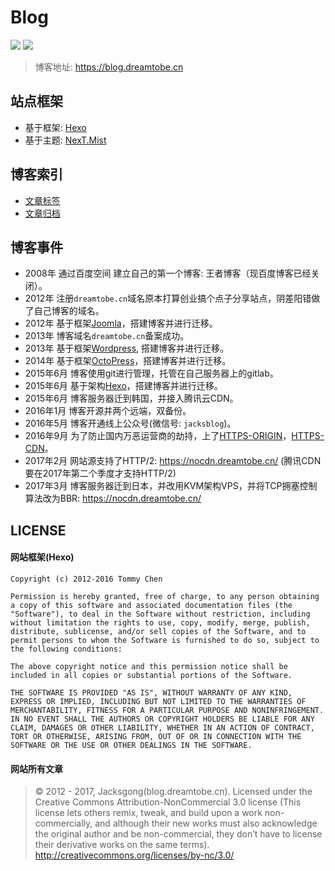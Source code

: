 # Blog

![](https://img.shields.io/badge/Blog-hexo-orange.svg) ![](https://img.shields.io/badge/Blog-dreamtobe.cn-blue.svg)

> 博客地址: https://blog.dreamtobe.cn

## 站点框架

- 基于框架: [Hexo](https://github.com/hexojs/hexo)
- 基于主题: [NexT.Mist](https://github.com/iissnan/hexo-theme-next)

## 博客索引

- [文章标签](https://blog.dreamtobe.cn/tags/)
- [文章归档](https://blog.dreamtobe.cn/archives/)

## 博客事件

- 2008年 通过百度空间 建立自己的第一个博客: 王者博客（现百度博客已经关闭）。
- 2012年 注册`dreamtobe.cn`域名原本打算创业搞个点子分享站点，阴差阳错做了自己博客的域名。
- 2012年 基于框架[Joomla](http://www.joomla.cn/)，搭建博客并进行迁移。
- 2013年 博客域名`dreamtobe.cn`备案成功。
- 2013年 基于框架[Wordpress](https://cn.wordpress.org/), 搭建博客并进行迁移。
- 2014年 基于框架[OctoPress](http://octopress.org/)，搭建博客并进行迁移。
- 2015年6月 博客使用git进行管理，托管在自己服务器上的gitlab。
- 2015年6月 基于架构[Hexo](https://github.com/hexojs/hexo)，搭建博客并进行迁移。
- 2015年6月 博客服务器迁到韩国，并接入腾讯云CDN。
- 2016年1月 博客开源并两个远端，双备份。
- 2016年5月 博客开通线上公众号(微信号: `jacksblog`)。
- 2016年9月 为了防止国内万恶运营商的劫持，上了[HTTPS-ORIGIN](https://www.ssllabs.com/ssltest/analyze.html?d=blog.jacksgong.com)，[HTTPS-CDN](https://www.ssllabs.com/ssltest/analyze.html?d=blog.dreamtobe.cn)。
- 2017年2月 网站源支持了HTTP/2: https://nocdn.dreamtobe.cn/ (腾讯CDN要在2017年第二个季度才支持HTTP/2)
- 2017年3月 博客服务器迁到日本，并改用KVM架构VPS，并将TCP拥塞控制算法改为BBR: https://nocdn.dreamtobe.cn/


## LICENSE

#### 网站框架(Hexo)

```
Copyright (c) 2012-2016 Tommy Chen

Permission is hereby granted, free of charge, to any person obtaining a copy of this software and associated documentation files (the "Software"), to deal in the Software without restriction, including without limitation the rights to use, copy, modify, merge, publish, distribute, sublicense, and/or sell copies of the Software, and to permit persons to whom the Software is furnished to do so, subject to the following conditions:

The above copyright notice and this permission notice shall be included in all copies or substantial portions of the Software.

THE SOFTWARE IS PROVIDED "AS IS", WITHOUT WARRANTY OF ANY KIND, EXPRESS OR IMPLIED, INCLUDING BUT NOT LIMITED TO THE WARRANTIES OF MERCHANTABILITY, FITNESS FOR A PARTICULAR PURPOSE AND NONINFRINGEMENT. IN NO EVENT SHALL THE AUTHORS OR COPYRIGHT HOLDERS BE LIABLE FOR ANY CLAIM, DAMAGES OR OTHER LIABILITY, WHETHER IN AN ACTION OF CONTRACT, TORT OR OTHERWISE, ARISING FROM, OUT OF OR IN CONNECTION WITH THE SOFTWARE OR THE USE OR OTHER DEALINGS IN THE SOFTWARE.
```



#### 网站所有文章

> © 2012 - 2017, Jacksgong(blog.dreamtobe.cn). Licensed under the Creative Commons Attribution-NonCommercial 3.0 license (This license lets others remix, tweak, and build upon a work non-commercially, and although their new works must also acknowledge the original author and be non-commercial, they don’t have to license their derivative works on the same terms). http://creativecommons.org/licenses/by-nc/3.0/
